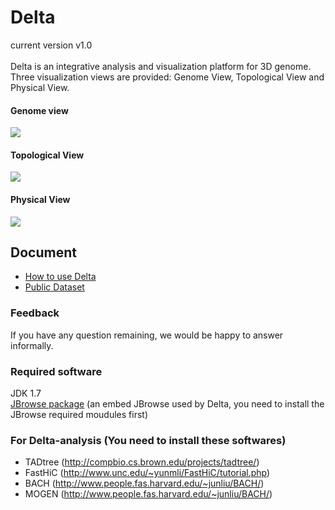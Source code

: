 # Delta
current version v1.0 <br><br>
    Delta is an integrative analysis and visualization platform for 3D genome. 
    Three visualization views are provided: Genome View, Topological View and Physical View.
#### Genome view
![](http://delta.big.ac.cn/circosweb/images/help/genome.jpg)  
#### Topological View
![](http://delta.big.ac.cn/circosweb/images/help/topo.png)  
#### Physical View
![](http://delta.big.ac.cn/circosweb/images/Figure3.jpg)  

## Document <br>
- [How to use Delta](http://delta.big.ac.cn/circosweb/pages/help/help.jsp) <br>
- [Public Dataset](http://delta.big.ac.cn/circosweb/pages/dataset/dataset.jsp) <br>
### Feedback
If you have any question remaining, we would be happy to answer informally.
### Required software
JDK 1.7 <br>
[JBrowse package](http://jbrowse.org/) (an embed JBrowse used by Delta, you need to install the JBrowse required moudules first)

### For Delta-analysis (You need to install these softwares)
- TADtree (http://compbio.cs.brown.edu/projects/tadtree/)  <br>
- FastHiC (http://www.unc.edu/~yunmli/FastHiC/tutorial.php) <br>
- BACH (http://www.people.fas.harvard.edu/~junliu/BACH/) <br>
- MOGEN (http://www.people.fas.harvard.edu/~junliu/BACH/) <br>



